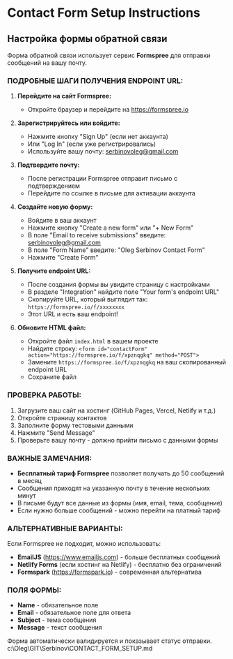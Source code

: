# Contact Form Setup Instructions

## Настройка формы обратной связи

Форма обратной связи использует сервис **Formspree** для отправки сообщений на вашу почту.

### ПОДРОБНЫЕ ШАГИ ПОЛУЧЕНИЯ ENDPOINT URL:

1. **Перейдите на сайт Formspree:**
   - Откройте браузер и перейдите на https://formspree.io

2. **Зарегистрируйтесь или войдите:**
   - Нажмите кнопку "Sign Up" (если нет аккаунта)
   - Или "Log In" (если уже регистрировались)
   - Используйте вашу почту: serbinovoleg@gmail.com

3. **Подтвердите почту:**
   - После регистрации Formspree отправит письмо с подтверждением
   - Перейдите по ссылке в письме для активации аккаунта

4. **Создайте новую форму:**
   - Войдите в ваш аккаунт
   - Нажмите кнопку "Create a new form" или "+ New Form"
   - В поле "Email to receive submissions" введите: serbinovoleg@gmail.com
   - В поле "Form Name" введите: "Oleg Serbinov Contact Form"
   - Нажмите "Create Form"

5. **Получите endpoint URL:**
   - После создания формы вы увидите страницу с настройками
   - В разделе "Integration" найдите поле "Your form's endpoint URL"
   - Скопируйте URL, который выглядит так: `https://formspree.io/f/xxxxxxxx`
   - Этот URL и есть ваш endpoint!

6. **Обновите HTML файл:**
   - Откройте файл `index.html` в вашем проекте
   - Найдите строку: `<form id="contactForm" action="https://formspree.io/f/xpznqgkq" method="POST">`
   - Замените `https://formspree.io/f/xpznqgkq` на ваш скопированный endpoint URL
   - Сохраните файл

### ПРОВЕРКА РАБОТЫ:

1. Загрузите ваш сайт на хостинг (GitHub Pages, Vercel, Netlify и т.д.)
2. Откройте страницу контактов
3. Заполните форму тестовыми данными
4. Нажмите "Send Message"
5. Проверьте вашу почту - должно прийти письмо с данными формы

### ВАЖНЫЕ ЗАМЕЧАНИЯ:

- **Бесплатный тариф Formspree** позволяет получать до 50 сообщений в месяц
- Сообщения приходят на указанную почту в течение нескольких минут
- В письме будут все данные из формы (имя, email, тема, сообщение)
- Если нужно больше сообщений - можно перейти на платный тариф

### АЛЬТЕРНАТИВНЫЕ ВАРИАНТЫ:

Если Formspree не подходит, можно использовать:
- **EmailJS** (https://www.emailjs.com) - больше бесплатных сообщений
- **Netlify Forms** (если хостинг на Netlify) - бесплатно без ограничений
- **Formspark** (https://formspark.io) - современная альтернатива

### ПОЛЯ ФОРМЫ:
- **Name** - обязательное поле
- **Email** - обязательное поле для ответа
- **Subject** - тема сообщения
- **Message** - текст сообщения

Форма автоматически валидируется и показывает статус отправки.</content>
<parameter name="filePath">c:\Oleg\GIT\Serbinov\CONTACT_FORM_SETUP.md
